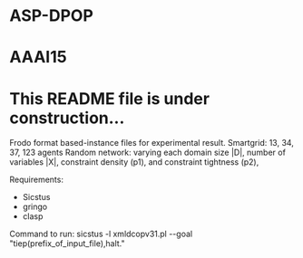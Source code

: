 # ASP-DPOP
# AAAI15
# This README file is under construction...

Frodo format based-instance files for experimental result.
Smartgrid: 13, 34, 37, 123 agents
Random network: varying each domain size |D|, number of variables |X|, constraint density (p1), and constraint tightness (p2), 

Requirements:
  - Sicstus 
  - gringo
  - clasp
  
Command to run:
sicstus -l xmldcopv31.pl --goal "tiep(prefix_of_input_file),halt."
